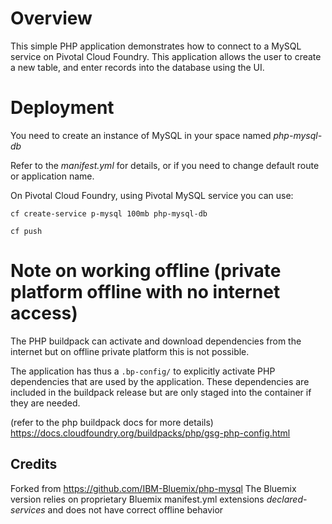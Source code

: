 # Overview

This simple PHP application demonstrates how to connect to a MySQL service on Pivotal Cloud Foundry. This application allows the user to create a new table, and enter records into the database using the UI.

# Deployment

You need to create an instance of MySQL in your space named _php-mysql-db_

Refer to the _manifest.yml_ for details, or if you need to change default route or application name.

On Pivotal Cloud Foundry, using Pivotal MySQL service you can use:
```
cf create-service p-mysql 100mb php-mysql-db

cf push
```

# Note on working offline (private platform offline with no internet access)

The PHP buildpack can activate and download dependencies from the internet but on offline private platform this is not possible.

The application has thus a `.bp-config/` to explicitly activate PHP dependencies that are used by the application.
These dependencies are included in the buildpack release but are only staged into the container if they are needed.

(refer to the php buildpack docs for more details)
https://docs.cloudfoundry.org/buildpacks/php/gsg-php-config.html


## Credits

Forked from https://github.com/IBM-Bluemix/php-mysql
The Bluemix version relies on proprietary Bluemix manifest.yml extensions _declared-services_ and does not have correct offline behavior

